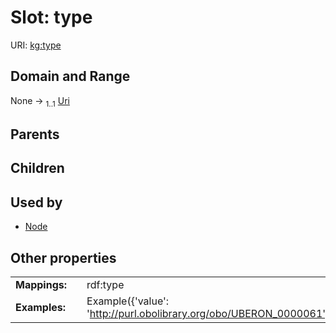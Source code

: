 
# Slot: type



URI: [kg:type](https://purl.humanatlas.io/vocab/kg#type)


## Domain and Range

None &#8594;  <sub>1..1</sub> [Uri](types/Uri.md)

## Parents


## Children


## Used by

 * [Node](Node.md)

## Other properties

|  |  |  |
| --- | --- | --- |
| **Mappings:** | | rdf:type |
| **Examples:** | | Example({'value': 'http://purl.obolibrary.org/obo/UBERON_0000061'}) |

